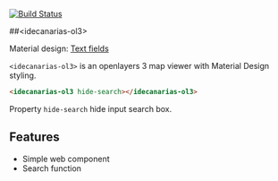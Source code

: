 
<!---

This README is automatically generated from the comments in these files:
idecanarias-ol3.html

Edit those files, and our readme bot will duplicate them over here!
Edit this file, and the bot will squash your changes :)

The bot does some handling of markdown. Please file a bug if it does the wrong
thing! https://github.com/fherdom/idecanarias-ol3/issues

-->

[![Build Status](https://travis-ci.org/fherdom/idecanarias-ol3.svg?branch=master)](https://travis-ci.org/fherdom/idecanarias-ol3)

<!--_[Demo and API Docs](https://elements.polymer-project.org/elements/paper-input)_-->


##&lt;idecanarias-ol3&gt;

Material design: [Text fields](https://www.google.com/design/spec/components/text-fields.html)

`<idecanarias-ol3>` is an openlayers 3 map viewer with Material Design styling.

```html
<idecanarias-ol3 hide-search></idecanarias-ol3>
```

Property `hide-search` hide input search box.


## Features

 * Simple web component
 * Search function

